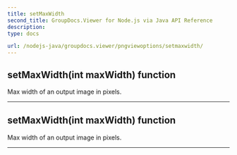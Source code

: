 ```yaml
---
title: setMaxWidth
second_title: GroupDocs.Viewer for Node.js via Java API Reference
description: 
type: docs

url: /nodejs-java/groupdocs.viewer/pngviewoptions/setmaxwidth/
---
```


## setMaxWidth(int maxWidth)  function
Max width of an output image in pixels.


---


## setMaxWidth(int maxWidth)  function
Max width of an output image in pixels.


---


